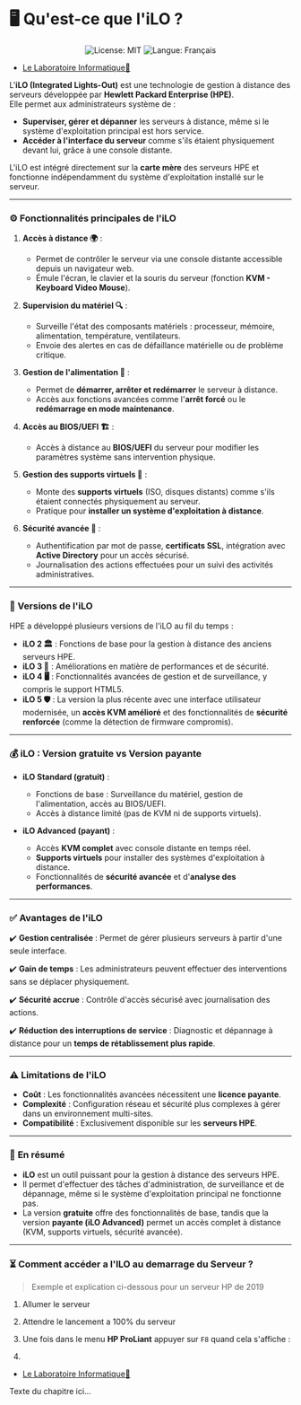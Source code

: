 # 🖥️ Qu'est-ce que l'iLO ? 
<p align="center">
  <img src="https://img.shields.io/badge/License-MIT-blue.svg" alt="License: MIT" />
  <img src="https://img.shields.io/badge/langue-français-blue.svg" alt="Langue: Français" />
</p>

- [Le Laboratoire Informatique🔬](/Docs.md)

L'**iLO (Integrated Lights-Out)** est une technologie de gestion à distance des serveurs développée par **Hewlett Packard Enterprise (HPE)**.  
Elle permet aux administrateurs système de :  
- **Superviser, gérer et dépanner** les serveurs à distance, même si le système d'exploitation principal est hors service.  
- **Accéder à l'interface du serveur** comme s'ils étaient physiquement devant lui, grâce à une console distante.  

L'iLO est intégré directement sur la **carte mère** des serveurs HPE et fonctionne indépendamment du système d'exploitation installé sur le serveur.  

---

### ⚙️ Fonctionnalités principales de l'iLO

1. **Accès à distance 🌍** :  
   - Permet de contrôler le serveur via une console distante accessible depuis un navigateur web.  
   - Émule l'écran, le clavier et la souris du serveur (fonction **KVM - Keyboard Video Mouse**).  

2. **Supervision du matériel 🔍** :  
   - Surveille l'état des composants matériels : processeur, mémoire, alimentation, température, ventilateurs.  
   - Envoie des alertes en cas de défaillance matérielle ou de problème critique.  

3. **Gestion de l'alimentation 🔌** :  
   - Permet de **démarrer, arrêter et redémarrer** le serveur à distance.  
   - Accès aux fonctions avancées comme l'**arrêt forcé** ou le **redémarrage en mode maintenance**.  

4. **Accès au BIOS/UEFI 🏗️** :  
   - Accès à distance au **BIOS/UEFI** du serveur pour modifier les paramètres système sans intervention physique.  

5. **Gestion des supports virtuels 📀** :  
   - Monte des **supports virtuels** (ISO, disques distants) comme s'ils étaient connectés physiquement au serveur.  
   - Pratique pour **installer un système d'exploitation à distance**.  

6. **Sécurité avancée 🔐** :  
   - Authentification par mot de passe, **certificats SSL**, intégration avec **Active Directory** pour un accès sécurisé.  
   - Journalisation des actions effectuées pour un suivi des activités administratives.  

---

### 🔄 Versions de l'iLO

HPE a développé plusieurs versions de l'iLO au fil du temps :  
- **iLO 2 🏛️** : Fonctions de base pour la gestion à distance des anciens serveurs HPE.  
- **iLO 3 🚀** : Améliorations en matière de performances et de sécurité.  
- **iLO 4 🖥️** : Fonctionnalités avancées de gestion et de surveillance, y compris le support HTML5.  
- **iLO 5 🛡️** : La version la plus récente avec une interface utilisateur modernisée, un **accès KVM amélioré** et des fonctionnalités de **sécurité renforcée** (comme la détection de firmware compromis).  

---

### 💰 iLO : Version gratuite vs Version payante

- **iLO Standard (gratuit)** :  
  - Fonctions de base : Surveillance du matériel, gestion de l'alimentation, accès au BIOS/UEFI.  
  - Accès à distance limité (pas de KVM ni de supports virtuels).  

- **iLO Advanced (payant)** :  
  - Accès **KVM complet** avec console distante en temps réel.  
  - **Supports virtuels** pour installer des systèmes d'exploitation à distance.  
  - Fonctionnalités de **sécurité avancée** et d'**analyse des performances**.  

---

### ✅ **Avantages de l'iLO**  
✔️ **Gestion centralisée** : Permet de gérer plusieurs serveurs à partir d'une seule interface.

✔️ **Gain de temps** : Les administrateurs peuvent effectuer des interventions sans se déplacer physiquement. 

✔️ **Sécurité accrue** : Contrôle d'accès sécurisé avec journalisation des actions.  

✔️ **Réduction des interruptions de service** : Diagnostic et dépannage à distance pour un **temps de rétablissement plus rapide**.  

---

### ⚠️ **Limitations de l'iLO**  
- **Coût** : Les fonctionnalités avancées nécessitent une **licence payante**.  
- **Complexité** : Configuration réseau et sécurité plus complexes à gérer dans un environnement multi-sites.  
- **Compatibilité** : Exclusivement disponible sur les **serveurs HPE**.  

---

### 🎯 **En résumé**  
- **iLO** est un outil puissant pour la gestion à distance des serveurs HPE.  
- Il permet d'effectuer des tâches d'administration, de surveillance et de dépannage, même si le système d'exploitation principal ne fonctionne pas.  
- La version **gratuite** offre des fonctionnalités de base, tandis que la version **payante (iLO Advanced)** permet un accès complet à distance (KVM, supports virtuels, sécurité avancée).  

---

### ⏳ **Comment accéder a l'ILO au demarrage du Serveur ?**

> Exemple et explication ci-dessous pour un serveur HP de 2019

1. Allumer le serveur
2. Attendre le lancement a 100% du serveur
3. Une fois dans le menu **HP ProLiant** appuyer sur `F8` quand cela s'affiche :

4. 

- [Le Laboratoire Informatique🔬](/Docs.md)

Texte du chapitre ici...